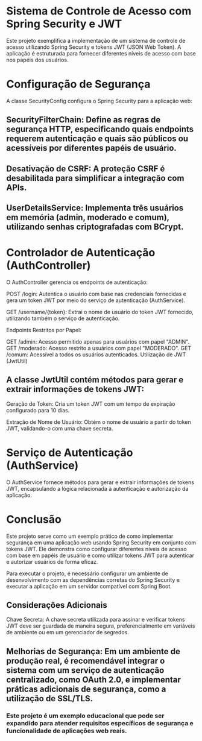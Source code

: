 # Sistema de Controle de Acesso com Spring Security e JWT
Este projeto exemplifica a implementação de um sistema de controle de acesso utilizando Spring Security e tokens JWT (JSON Web Token). A aplicação é estruturada para fornecer diferentes níveis de acesso com base nos papéis dos usuários.

# Configuração de Segurança
A classe SecurityConfig configura o Spring Security para a aplicação web:

## SecurityFilterChain: Define as regras de segurança HTTP, especificando quais endpoints requerem autenticação e quais são públicos ou acessíveis por diferentes papéis de usuário.

## Desativação de CSRF: A proteção CSRF é desabilitada para simplificar a integração com APIs.

## UserDetailsService: Implementa três usuários em memória (admin, moderado e comum), utilizando senhas criptografadas com BCrypt.

# Controlador de Autenticação (AuthController)
O AuthController gerencia os endpoints de autenticação:

POST /login: Autentica o usuário com base nas credenciais fornecidas e gera um token JWT por meio do serviço de autenticação (AuthService).

GET /username/{token}: Extrai o nome de usuário do token JWT fornecido, utilizando também o serviço de autenticação.

Endpoints Restritos por Papel:

GET /admin: Acesso permitido apenas para usuários com papel "ADMIN".
GET /moderado: Acesso restrito a usuários com papel "MODERADO".
GET /comum: Acessível a todos os usuários autenticados.
Utilização de JWT (JwtUtil)
## A classe JwtUtil contém métodos para gerar e extrair informações de tokens JWT:

Geração de Token: Cria um token JWT com um tempo de expiração configurado para 10 dias.

Extração de Nome de Usuário: Obtém o nome de usuário a partir do token JWT, validando-o com uma chave secreta.

# Serviço de Autenticação (AuthService)
O AuthService fornece métodos para gerar e extrair informações de tokens JWT, encapsulando a lógica relacionada à autenticação e autorização da aplicação.

# Conclusão
Este projeto serve como um exemplo prático de como implementar segurança em uma aplicação web usando Spring Security em conjunto com tokens JWT. Ele demonstra como configurar diferentes níveis de acesso com base em papéis de usuário e como utilizar tokens JWT para autenticar e autorizar usuários de forma eficaz.

Para executar o projeto, é necessário configurar um ambiente de desenvolvimento com as dependências corretas do Spring Security e executar a aplicação em um servidor compatível com Spring Boot.

## Considerações Adicionais
Chave Secreta: A chave secreta utilizada para assinar e verificar tokens JWT deve ser guardada de maneira segura, preferencialmente em variáveis de ambiente ou em um gerenciador de segredos.

## Melhorias de Segurança: Em um ambiente de produção real, é recomendável integrar o sistema com um serviço de autenticação centralizado, como OAuth 2.0, e implementar práticas adicionais de segurança, como a utilização de SSL/TLS.

### Este projeto é um exemplo educacional que pode ser expandido para atender requisitos específicos de segurança e funcionalidade de aplicações web reais.
